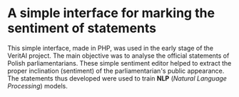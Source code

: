 # A simple interface for marking the sentiment of statements

This simple interface, made in PHP, was used in the early stage of the VeritAI project. The main objective was to analyse the official statements of Polish parliamentarians. These simple sentiment editor helped to extract the proper inclination (sentiment) of the parliamentarian's public appearance. The statements thus developed were used to train **NLP** (*Natural Language Processing*) models.